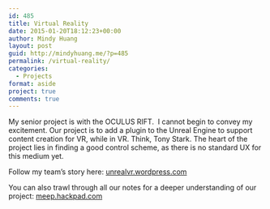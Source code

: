 ```yaml
---
id: 485
title: Virtual Reality
date: 2015-01-20T18:12:23+00:00
author: Mindy Huang
layout: post
guid: http://mindyhuang.me/?p=485
permalink: /virtual-reality/
categories:
  - Projects
format: aside
project: true
comments: true
---
```

My senior project is with the OCULUS RIFT.  I cannot begin to convey my excitement. Our project is to add a plugin to the Unreal Engine to support content creation for VR, while in VR. Think, Tony Stark. The heart of the project lies in finding a good control scheme, as there is no standard UX for this medium yet.

Follow my team&#8217;s story here: [unrealvr.wordpress.com](https://unrealvr.wordpress.com/)

You can also trawl through all our notes for a deeper understanding of our project: [meep.hackpad.com](https://meep.hackpad.com/)